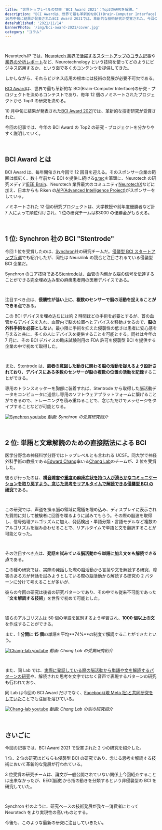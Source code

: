 ```yaml
---
title: "世界トップレベルの祭典 'BCI Award 2021'：Top2の研究を解説。"
description: "BCI Awardは、世界で最も革新的なBCI(Brain-Computer Interface)の研究・プロジェクトを決めるコンテストであり、毎年12個のノミネートされたプロジェクトからTop3の研究を決める。
10月中旬に結果が発表されたBCI Award 2021では、革新的な技術研究が受賞された。今回の記事では、今年のBCI AwardのTop2の研究・プロジェクトを分かりやすく説明していく。"
datePublished: '2021/11/14'
bannerPhoto: '/img/bci-award-2021/cover.jpg'
category: "コラム"
---
```


&nbsp;

NeurotechJP では、[Neurotech 業界で活躍するスタートアップのコラム記事](https://neurotechjp.com/jp/blog/)や[業界の分析レポート](https://neurotechjp.com/jp/slides/)など、Neurotechnology という技術を使ってどのようにビジネス応用するか、という面で多くのコンテンツを提供してきた。

しかしながら、それらビジネス応用の根本には技術の発展が必要不可欠である。

[BCI Award](https://www.bci-award.com/Home)は、世界で最も革新的な BCI(Brain-Computer Interface)の研究・プロジェクトを決めるコンテストであり、毎年 12 個のノミネートされたプロジェクトから Top3 の研究を決める。

10 月中旬に結果が発表された[BCI Award 2021](https://www.bci-award.com/2021)では、革新的な技術研究が受賞された。

今回の記事では、今年の BCI Award の Top2 の研究・プロジェクトを分かりやすく説明していく。

&nbsp;

## BCI Award とは

BCI Award は、毎年開催され今回で 12 回目を迎える。そのスポンサー企業の範囲は幅広く、数十年前から BCI を提供し続ける[g.tec](https://www.gtec.at/)を筆頭に、Neurotech の研究メディア[IEEE Brain](https://brain.ieee.org/)、Neurotech 業界最大のコミュニティ[NeurotechX](http://neurotechx.com/)などに加え、日本からも Riken の[AIP(Advanced Intelligence Project)](https://aip.riken.jp/)がスポンサーをしている。

ノミネートされた 12 個の研究プロジェクトは、大学教授や前年度優勝者など計 7 人によって順位付けされ、1 位の研究チームは$3000 の優勝金がもらえる。

&nbsp;

## 1 位: Synchron 社の BCI "Stentrode"

今回 1 位を受賞したのは、[Synchron](https://synchron.com/)社の研究チームだ。[侵襲型 BCI スタートアップ５選](https://neurotechjp.com/jp/blog/5-startups-invasive-bci/)でも紹介したが、同社は Neuralink の競合と注目されるている侵襲型 BCI 企業だ。

Synchron のコア技術である[Stentrode](https://synchron.com/stentrode)は、血管の内側から脳の信号を伝達することができる完全埋め込み型の麻痺患者用の医療デバイスである。

&nbsp;

注目すべき点は、**侵襲性が低い上に、複数のセンサーで脳の活動を捉えることができる点**である。

この BCI デバイスを埋め込むには約 2 時間ほどの手術を必要とするが、首の血管からデバイスを入れ、血管内で脳の位置へとデバイスを移動させるので、**脳の外科手術を必要としない**。最小限に手術を抑えた侵襲性の低さは患者に安心感を与えると共に、多くの人にデバイスを提供することを可能とする。同社は今年の 7 月に、その BCI デバイスの臨床試験利用の FDA 許可を侵襲型 BCI を提供する企業の中で初めて取得した。

&nbsp;

また、Stentrode は、**患者の意図した動きに関わる脳の活動を捉えるよう設計されており、デバイスにある多数のセンサーが脳の複数の位置の活動を記録**することができる。

専用のトランスミッターを胸部に装着すれば、Stentrode から取得した脳活動データをコンピュータに送信し専用のソフトウェアプラットフォームに繋げることができるので、トレーニングを積み重ねることで、念じただけでメッセージをタイプすることなどが可能となる。

[![Synchron youtube](https://neurotechjp.com/img/bci-award-2021/synchron.jpg)](https://youtu.be/7Yo8VlMoJPU)
_動画: Synchron の受賞研究紹介_

&nbsp;

## 2 位: 単語と文章解読のための直接話法による BCI

医学分野含め神経科学分野ではトップレベルとも言われる UCSF。同大学で神経外科手術の教授である[Edward Chang](https://profiles.ucsf.edu/edward.chang)率いる[Chang Lab](http://changlab.ucsf.edu/)のチームが、2 位を受賞した。

彼らが行ったのは、[**構音障害や重度の麻痺症状を持つ人が滑らかなコミュニケーションを取り戻すよう、念じた思考をリアルタイムで解読できる侵襲型 BCI の研究**](https://www.nejm.org/doi/full/10.1056/NEJMoa2027540)である。

&nbsp;

この研究では、声道を操る脳の領域に電極を埋め込み、ディスプレイに表示された質問に対して被験者に回答を喋るように試みてもらう。その際の脳波を取得し、信号処理アルゴリズムに加え、発話検出・単語分類・言語モデルなど複数のアルゴリズムを組み合わせることで、リアルタイムで単語と文を翻訳することが可能となった。

&nbsp;

その注目すべき点は、**発話を試みている脳活動から単語に加え文をも解読できる点**である。

この種の研究では、実際の発話した際の脳活動から言葉や文を解読する研究、障害のある方が発話を試みようとしている際の脳活動から解読する研究の 2 パターンに分けて考えることが多いが、

彼らの今回の研究は後者の研究パターンであり、その中でも従来不可能であった「**文を解読する技術**」を世界で初めて可能とした。

&nbsp;

彼らのアルゴリズムは 50 個の単語を区別するよう学習され、**1000 個以上の文**を作成することができる。

また、**1 分間に 15 個**の単語を平均**74%**の制度で解読することができたという。

[![Chang-lab youtube](https://neurotechjp.com/img/bci-award-2021/ucsf-chang-lab-1.jpg)](https://youtu.be/sJj6bKLr_lQ)
_動画: Chang Lab の受賞研究紹介_

&nbsp;

また、同 Lab では、[実際に発話している際の脳活動から単語や文を解読するパターンの研究](https://www.ucsf.edu/news/2019/04/414296/synthetic-speech-generated-brain-recordings)や、解読された思考を文字ではなく音声で表現するパターンの研究も行われており、

同 Lab は今回の BCI Award だけでなく、[Facebook(現 Meta 社)と共同研究をしていた](https://tech.fb.com/bci-milestone-new-research-from-ucsf-with-support-from-facebook-shows-the-potential-of-brain-computer-interfaces-for-restoring-speech-communication/)ことでも注目を浴びている。

[![Chang-lab youtube](https://neurotechjp.com/img/bci-award-2021/ucsf-chang-lab-2.jpg)](https://youtu.be/kbX9FLJ6WKw)
_動画: Chang Lab の別の研究紹介_

&nbsp;

## さいごに

今回の記事では、BCI Award 2021 で受賞された 2 つの研究を紹介した。

1 位、2 位の研究はどちらも侵襲型 BCI の研究であり、念じる思考を解読する技術において革新的な発展が行われている。

3 位受賞の研究チームは、論文が一般公開されていない関係上今回紹介することは出来なかったが、EEG(脳波)から指の動きを分類するという非侵襲型の BCI を研究していた。

&nbsp;

Synchron 社のように、研究ベースの技術発展が我々一消費者にとって Neurotech をより実現性の高いものとする。

今後も、このような最新の研究に注目していきたい。
